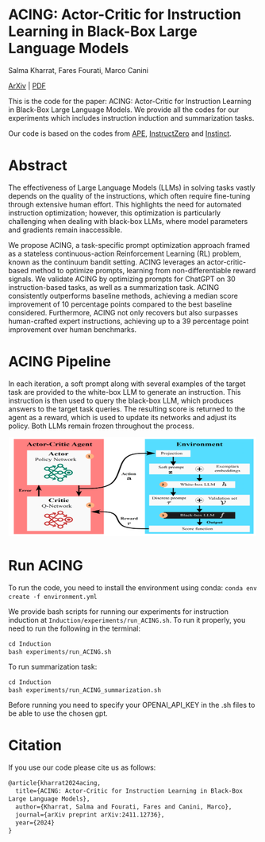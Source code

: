 # ACING: Actor-Critic for Instruction Learning in Black-Box Large Language Models
Salma Kharrat, Fares Fourati, Marco Canini

[ArXiv](https://arxiv.org/abs/2411.12736) | [PDF](https://arxiv.org/pdf/2411.12736)

This is the code for the paper: ACING: Actor-Critic for Instruction Learning
in Black-Box Large Language Models. We provide all the codes for our experiments which includes instruction induction and summarization tasks. 

Our code is based on the codes from [APE](https://github.com/keirp/automatic_prompt_engineer), [InstructZero](https://github.com/Lichang-Chen/InstructZero) and [Instinct](https://github.com/xqlin98/INSTINCT).


# Abstract
The effectiveness of Large Language Models (LLMs) in solving tasks vastly depends on the quality of the instructions, which often require fine-tuning through extensive human effort.
This highlights the need for automated instruction optimization; however, this optimization is particularly challenging when dealing with black-box LLMs, where model parameters and gradients remain inaccessible.

We propose ACING, a task-specific prompt optimization approach framed as a stateless continuous-action Reinforcement Learning (RL) problem, known as the continuum bandit setting.
ACING leverages an actor-critic-based method to optimize prompts, learning from non-differentiable reward signals. We validate ACING by optimizing prompts for ChatGPT on 30 instruction-based tasks, as well as a summarization task. ACING consistently outperforms baseline methods, achieving a median score improvement of 10 percentage points compared to the best baseline considered. Furthermore, ACING not only recovers but also surpasses human-crafted expert instructions, achieving up to a 39 percentage point improvement over human benchmarks.

# ACING Pipeline
In each iteration, a soft prompt along with several examples of the target task are provided to the white-box LLM to generate an instruction. This instruction is then used to query the black-box LLM, which produces answers to the target task queries. The resulting score is returned to the agent as a reward, which is used to update its networks and adjust its policy. Both LLMs remain frozen throughout the process.

<img src="ACING_pipeline.png" width="500" height="200" />


# Run ACING
To run the code, you need to install the environment using conda:
`conda env create -f environment.yml`

We provide bash scripts for running our experiments for instruction induction at `Induction/experiments/run_ACING.sh`. To run it properly, you need to run the following in the terminal:
```
cd Induction
bash experiments/run_ACING.sh
```

To run summarization task: 
```
cd Induction
bash experiments/run_ACING_summarization.sh
```

Before running you need to specify your OPENAI_API_KEY in the .sh files to be able to use the chosen gpt. 

# Citation
If you use our code please cite us as follows:
```
@article{kharrat2024acing,
  title={ACING: Actor-Critic for Instruction Learning in Black-Box Large Language Models},
  author={Kharrat, Salma and Fourati, Fares and Canini, Marco},
  journal={arXiv preprint arXiv:2411.12736},
  year={2024}
}
```